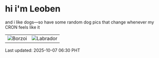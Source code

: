 # hi i'm Leoben

and i like dogs—so have some random dog pics that change whenever my CRON feels like it

|  |  |
|--------|----------|
| ![Borzoi](https://random-dog-vercel.vercel.app/api/random-borzoi?v=1759789857) | ![Labrador](https://random-dog-vercel.vercel.app/api/random-labrador?v=1759789857) |

Last updated: 2025-10-07 06:30 PHT
